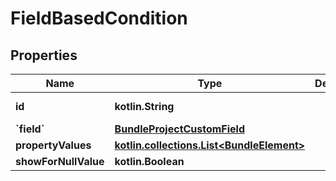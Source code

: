 
# FieldBasedCondition

## Properties
Name | Type | Description | Notes
------------ | ------------- | ------------- | -------------
**id** | **kotlin.String** |  |  [optional] [readonly]
**&#x60;field&#x60;** | [**BundleProjectCustomField**](BundleProjectCustomField.md) |  |  [optional]
**propertyValues** | [**kotlin.collections.List&lt;BundleElement&gt;**](BundleElement.md) |  |  [optional]
**showForNullValue** | **kotlin.Boolean** |  |  [optional]



